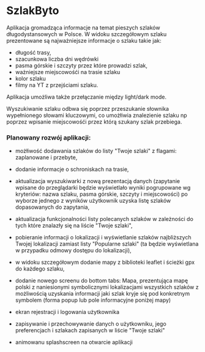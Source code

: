 # SzlakByto

Aplikacja gromadząca informacje na temat pieszych szlaków długodystansowych w Polsce.
W widoku szczegółowym szlaku prezentowane są najważniejsze informacje o szlaku takie jak:

- długość trasy,
- szacunkowa liczba dni wędrówki
- pasma górskie i szczyty przez które prowadzi szlak,
- ważniejsze miejscowośći na trasie szlaku
- kolor szlaku
- filmy na YT z przejściami szlaku.

Aplikacja umożliwa także przełączanie między light/dark mode.

Wyszukiwanie szlaku odbwa się poprzez przeszukanie słownika wypełnionego słowami kluczowymi, co umożłiwia znalezienie szlaku np poprzez wpisanie miejscowośći przez którą szukany szlak przebiega.

### Planowany rozwój aplikacji:

- możłiwość dodawania szlaków do listy "Twoje szlaki" z flagami: zaplanowane i przebyte,

- dodanie informacje o schroniskach na trasie,

- aktualizacja wyszukiwarki z nową prezentacją danych (zapytanie wpisane do przeglądarki będzie wyświetlało wyniki pogrupowane wg kryteriów: nazwa szlaku, pasma górskie, szczyty i miejscowości) po wyborze jednego z wyników użytkownik uzyska listę szlaków dopasowanych do zapytania,

- aktualizacja funkcjonalności listy polecanych szlaków w zależności do tych które znalazły się na liście "Twoje szlaki",

- pobieranie informacji o lokalizacji i wyświetlanie szlaków najbliższych Twojej lokalizacji zamiast listy "Popularne szlaki" (ta będzie wyświetlana w przypadku odmowy dostępu do lokalizacji),

- w widoku szczegółowym dodanie mapy z biblioteki leaflet i ścieżki gpx do każdego szlaku,

- dodanie nowego screenu do bottom tabs: Mapa, prezentująca mapę polski z naniesionymi symbolicznymi lokalizacjami wszystkich szlaków z możliwością uzyskania informacji jaki szlak kryje się pod konkretnym symbolem (forma popup lub pole informacyjne poniżej mapy)

- ekran rejestracji i logowania użytkownika

- zapisywanie i przechowywanie danych o użytkowniku, jego preferencjach i szlakach zapisanych w liście "Twoje szlaki"

- animowanu splashscreen na otwarcie aplikacji

